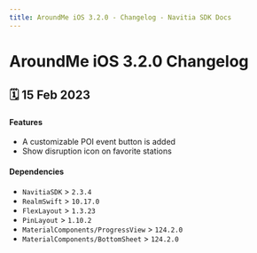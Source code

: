 ```yaml
---
title: AroundMe iOS 3.2.0 - Changelog - Navitia SDK Docs
---
```


# AroundMe iOS 3.2.0 Changelog

<h2>🗓 15 Feb 2023</h2>

#### Features
- A customizable POI event button is added
- Show disruption icon on favorite stations

#### Dependencies
- `NavitiaSDK` > `2.3.4`
- `RealmSwift` > `10.17.0`
- `FlexLayout` > `1.3.23`
- `PinLayout` > `1.10.2`
- `MaterialComponents/ProgressView` > `124.2.0`
- `MaterialComponents/BottomSheet` > `124.2.0`
